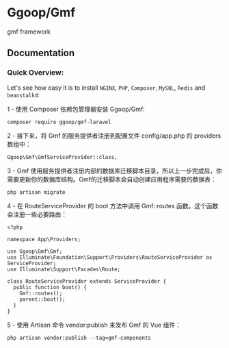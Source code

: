 # Ggoop/Gmf
gmf framework
## Documentation

### Quick Overview:

Let's see how easy it is to install `NGINX`, `PHP`, `Composer`, `MySQL`, `Redis` and `beanstalkd`:

1 - 使用 Composer 依赖包管理器安装 Ggoop/Gmf:

```shell
composer require ggoop/gmf-laravel
```

2 - 接下来，将 Gmf 的服务提供者注册到配置文件 config/app.php 的 providers 数组中：
```shell
Ggoop\Gmf\GmfServiceProvider::class,
```

3 - Gmf 使用服务提供者注册内部的数据库迁移脚本目录，所以上一步完成后，你需要更新你的数据库结构。Gmf的迁移脚本会自动创建应用程序需要的数据表：

```shell
php artisan migrate
```

4 - 在 RouteServiceProvider 的 boot 方法中调用 Gmf::routes 函数。这个函数会注册一些必要路由：

```shell
<?php

namespace App\Providers;

use Ggoop\Gmf\Gmf;
use Illuminate\Foundation\Support\Providers\RouteServiceProvider as ServiceProvider;
use Illuminate\Support\Facades\Route;

class RouteServiceProvider extends ServiceProvider {
  public function boot() {
    Gmf::routes();
    parent::boot();
  }
}
```

5 - 使用 Artisan 命令 vendor:publish 来发布 Gmf 的 Vue 组件：
```shell
php artisan vendor:publish --tag=gmf-components
```
